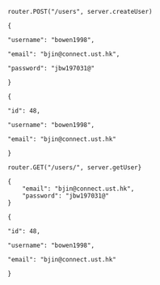`router.POST("/users", server.createUser)`

```
{

"username": "bowen1998",

"email": "bjin@connect.ust.hk",

"password": "jbw197031@"

}
```

```
{

"id": 48,

"username": "bowen1998",

"email": "bjin@connect.ust.hk"

}
```

`router.GET("/users/", server.getUser}`

```
{
    "email": "bjin@connect.ust.hk",
    "password": "jbw197031@"
}
```

```
{

"id": 48,

"username": "bowen1998",

"email": "bjin@connect.ust.hk"

}
```
